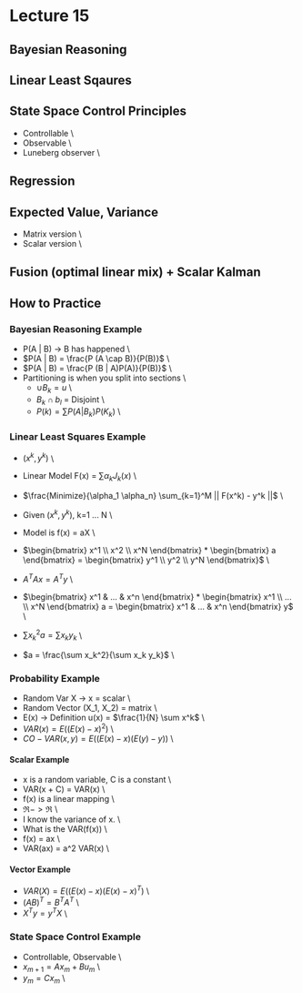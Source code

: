 # Lecture 15

## Bayesian Reasoning

## Linear Least Sqaures

## State Space Control Principles

* Controllable \
* Observable \
* Luneberg observer \

## Regression

## Expected Value, Variance

* Matrix version \
* Scalar version \

## Fusion (optimal linear mix) + Scalar Kalman

## How to Practice

### Bayesian Reasoning Example

* P(A | B) -> B has happened \
* $P(A | B) = \frac{P (A \cap B)}{P(B)}$ \
* $P(A | B) = \frac{P (B | A)P(A)}{P(B)}$ \
* Partitioning is when you split into sections \
    * $\cup B_k = u$ \
    * $B_k \cap b_l$ = Disjoint \
    * $P(k) = \sum P(A | B_k) P(K_k)$ \

### Linear Least Squares Example

* $(x^k, y^k)$ \
* Linear Model F(x) = $\sum \alpha_k J_k(x)$ \
* $\frac{Minimize}{\alpha_1 \alpha_n} \sum_{k=1}^M || F(x^k) - y^k ||$ \

* Given $(x^k, y^k)$, k=1 ... N \
* Model is f(x) = aX \
* $\begin{bmatrix} x^1 \\ x^2 \\ x^N \end{bmatrix} * \begin{bmatrix} a \end{bmatrix} = \begin{bmatrix} y^1 \\ y^2 \\ y^N \end{bmatrix}$ \
* $A^TAx = A^T y$ \
* $\begin{bmatrix} x^1 & ... & x^n \end{bmatrix} * \begin{bmatrix} x^1 \\ ... \\ x^N \end{bmatrix} a = \begin{bmatrix} x^1 & ... & x^n \end{bmatrix} y$ \
* $\sum x_k^2 a = \sum x_k y_k$ \
* $a = \frac{\sum x_k^2}{\sum x_k y_k}$ \

### Probability Example

* Random Var X -> x  = scalar \
* Random Vector (X_1, X_2)  = matrix \
* E(x) -> Definition u(x) = $\frac{1}{N} \sum x^k$ \
* $VAR(x) = E((E(x) - x)^2)$ \
* $CO-VAR(x,y) = E((E(x) - x)(E(y)-y))$ \

#### Scalar Example
* x is a random variable, C is a constant \
* VAR(x + C) = VAR(x) \
* f(x) is a linear mapping \
* $\Re -> \Re$ \
* I know the variance of x. \
* What is the VAR(f(x)) \
* f(x) = ax \
* VAR(ax) = a^2 VAR(x) \


#### Vector Example

* $VAR(X) = E((E(x) - x)(E(x) - x)^T)$ \
* $(AB)^T = B^TA^T$ \
* $X^T y = y^TX$ \

### State Space Control Example

* Controllable, Observable \
* $x_{m+1} = A x_m + B u_m$ \
* $y_m = C x_m$ \
